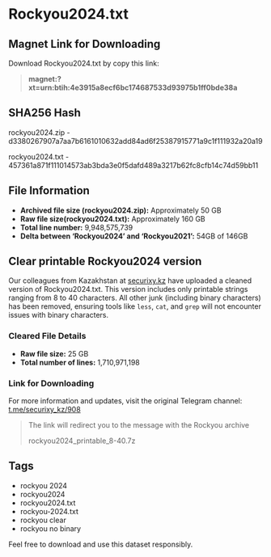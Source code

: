 
# Rockyou2024.txt

## Magnet Link for Downloading
Download Rockyou2024.txt by copy this link: 

> **magnet:?xt=urn:btih:4e3915a8ecf6bc174687533d93975b1ff0bde38a**
 
## SHA256 Hash
rockyou2024.zip - 
d3380267907a7aa7b6161010632add84ad6f25387915771a9c1f111932a20a19

rockyou2024.txt - 
457361a871f111014573ab3bda3e0f5dafd489a3217b62fc8cfb14c74d59bb11
 
## File Information
- **Archived file size (rockyou2024.zip):** Approximately 50 GB
- **Raw file size(rockyou2024.txt):** Approximately 160 GB
- **Total line number:** 9,948,575,739
- **Delta between ‘Rockyou2024’ and ‘Rockyou2021’:** 54GB of 146GB

## Clear printable Rockyou2024 version

Our colleagues from Kazakhstan at [securixy.kz](https://securixy.kz) have uploaded a cleaned version of Rockyou2024.txt. This version includes only printable strings ranging from 8 to 40 characters. All other junk (including binary characters) has been removed, ensuring tools like `less`, `cat`, and `grep` will not encounter issues with binary characters.

### Cleared File Details
- **Raw file size:** 25 GB
- **Total number of lines:** 1,710,971,198

### Link for Downloading
For more information and updates, visit the original Telegram channel: [t.me/securixy_kz/908](https://t.me/securixy_kz/908)

> The link will redirect you to the message with the Rockyou archive
> 
> rockyou2024_printable_8-40.7z

## Tags
- rockyou 2024
- rockyou2024
- rockyou2024.txt
- rockyou-2024.txt
- rockyou clear
- rockyou no binary

Feel free to download and use this dataset responsibly.
